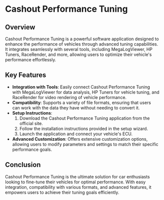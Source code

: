 # Cashout Performance Tuning

## Overview
Cashout Performance Tuning is a powerful software application designed to enhance the performance of vehicles through advanced tuning capabilities. It integrates seamlessly with several tools, including MegaLogViewer, HP Tuners, RaceRender, and more, allowing users to optimize their vehicle's performance effortlessly.

## Key Features
- **Integration with Tools**: Easily connect Cashout Performance Tuning with MegaLogViewer for data analysis, HP Tuners for vehicle tuning, and RaceRender for video rendering of vehicle performance.
- **Compatibility**: Supports a variety of file formats, ensuring that users can work with the data they have without needing to convert it.
- **Setup Instructions**: 
  1. Download the Cashout Performance Tuning application from the official site.
  2. Follow the installation instructions provided in the setup wizard.
  3. Launch the application and connect your vehicle's ECU.
- **Advanced Customization**: Offers extensive customization options, allowing users to modify parameters and settings to match their specific performance goals.

## Conclusion
Cashout Performance Tuning is the ultimate solution for car enthusiasts looking to fine-tune their vehicles for optimal performance. With easy integration, compatibility with various formats, and advanced features, it empowers users to achieve their tuning goals efficiently.
